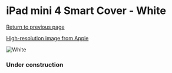 # iPad mini 4 Smart Cover - White

[Return to previous page](/ipad_mini4)

[High-resolution image from Apple](https://store.storeimages.cdn-apple.com/8756/as-images.apple.com/is/MKLW2?wid=4500&hei=4500&fmt=png)

<div style="width: 384px"><img src="/everyphone/MKLW2.png" alt="White"></div>

### Under construction
